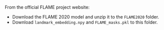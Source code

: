 From the official FLAME project website:
- Download the FLAME 2020 model and unzip it to the `FLAME2020` folder.
- Download `landmark_embedding.npy` and `FLAME_masks.pkl` to this folder.